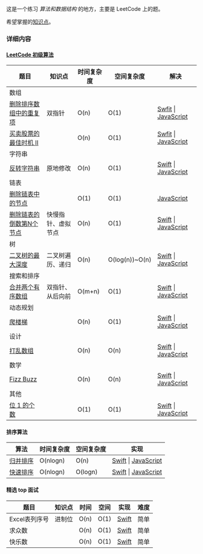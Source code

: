 这是一个练习 *算法和数据结构* 的地方，主要是 LeetCode 上的题。

希望掌握的[知识点](https://github.com/aizliang/arithmetic/blob/master/%E7%AE%97%E6%B3%95%E5%92%8C%E6%95%B0%E6%8D%AE%E7%BB%93%E6%9E%84.xmind)。

### 详细内容
#### [LeetCode 初级算法](https://leetcode-cn.com/explore/interview/card/top-interview-questions-easy/)

| 题目 | 知识点 | 时间复杂度 | 空间复杂度 | 解决 |
| --- | ---| ---| --- | --- |
| 数组 |
| [删除排序数组中的重复项](https://leetcode-cn.com/explore/interview/card/top-interview-questions-easy/1/array/21/) | 双指针 | O(n) | O(1) | [Swfit](https://github.com/aizliang/arithmetic/blob/master/%E5%88%9D%E7%BA%A7%E7%AE%97%E6%B3%95/Swift/Array/removeDuplicates.swift) \| [JavaScript](https://github.com/aizliang/arithmetic/blob/master/%E5%88%9D%E7%BA%A7%E7%AE%97%E6%B3%95/JavaScript/Array/DeleteRepetitionElement.js) |
| [买卖股票的最佳时机 II](https://leetcode-cn.com/explore/interview/card/top-interview-questions-easy/1/array/22/) |  | O(n) | O(1) | [Swfit](https://github.com/aizliang/arithmetic/blob/master/初级算法/Swift/Array/maxProfit.swift) \| [JavaScript](https://github.com/aizliang/arithmetic/blob/master/%E5%88%9D%E7%BA%A7%E7%AE%97%E6%B3%95/JavaScript/Array/MaxProfit.js) |
| 字符串 |
| [反转字符串](https://leetcode-cn.com/explore/interview/card/top-interview-questions-easy/5/strings/32/) | 原地修改 | O(n) | O(1) | [Swift](https://github.com/aizliang/arithmetic/blob/master/%E5%88%9D%E7%BA%A7%E7%AE%97%E6%B3%95/Swift/String/reverseString.swift) \| [JavaScript](https://github.com/aizliang/arithmetic/blob/master/%E5%88%9D%E7%BA%A7%E7%AE%97%E6%B3%95/JavaScript/String/ReverseString.js)|
| 链表 |
| [删除链表中的节点](https://leetcode-cn.com/explore/interview/card/top-interview-questions-easy/6/linked-list/41/) |  | O(1) | O(1) |  [JavaScript](https://github.com/aizliang/arithmetic/blob/master/%E5%88%9D%E7%BA%A7%E7%AE%97%E6%B3%95/JavaScript/List/DeleteNode.js)|
| [删除链表的倒数第N个节点](https://leetcode-cn.com/explore/interview/card/top-interview-questions-easy/6/linked-list/42/) | 快慢指针、虚拟节点 | O(n) | O(1) | [Swift](https://github.com/aizliang/arithmetic/blob/master/%E5%88%9D%E7%BA%A7%E7%AE%97%E6%B3%95/Swift/List/removeNthFromEnd.swift) \| [JavaScript](https://github.com/aizliang/arithmetic/blob/master/%E5%88%9D%E7%BA%A7%E7%AE%97%E6%B3%95/JavaScript/List/RemoveNthFromEnd.js)|
| 树 |
| [二叉树的最大深度](https://leetcode-cn.com/explore/interview/card/top-interview-questions-easy/7/trees/47/) | 二叉树遍历、递归 | O(n) | O(log(n))~O(n) | [Swift](https://github.com/aizliang/arithmetic/blob/master/%E5%88%9D%E7%BA%A7%E7%AE%97%E6%B3%95/Swift/Tree/maxDepth.swift) \| [JavaScript](https://github.com/aizliang/arithmetic/blob/master/%E5%88%9D%E7%BA%A7%E7%AE%97%E6%B3%95/JavaScript/Tree/MaxDepth.js)|
| 搜索和排序 |
| [合并两个有序数组](https://leetcode-cn.com/explore/interview/card/top-interview-questions-easy/8/sorting-and-searching/52/) | 双指针、从后向前 | O(m+n) | O(1) | [Swift](https://github.com/aizliang/arithmetic/blob/master/初级算法/Swift/Sort%26Search/merge.swift) \| [JavaScript](https://github.com/aizliang/arithmetic/blob/master/%E5%88%9D%E7%BA%A7%E7%AE%97%E6%B3%95/JavaScript/Sort%26Search/Merge.js)|
| 动态规划 |
| [爬楼梯](https://leetcode-cn.com/explore/interview/card/top-interview-questions-easy/23/dynamic-programming/54/) |  | O(n) | O(1) | [Swift](https://github.com/aizliang/arithmetic/blob/master/%E5%88%9D%E7%BA%A7%E7%AE%97%E6%B3%95/Swift/DynamicPlanning/climbStairs.swift) \| [JavaScript](https://github.com/aizliang/arithmetic/blob/master/%E5%88%9D%E7%BA%A7%E7%AE%97%E6%B3%95/JavaScript/DynamicPlanning/ClimbStairs.js)|
| 设计 |
| [打乱数组](https://leetcode-cn.com/explore/interview/card/top-interview-questions-easy/24/design/58/) |  | O(n) | O(n) | [Swift](https://github.com/aizliang/arithmetic/blob/master/初级算法/Swift/Design/shuffle.swift) \| [JavaScript](https://github.com/aizliang/arithmetic/blob/master/%E5%88%9D%E7%BA%A7%E7%AE%97%E6%B3%95/JavaScript/Design/ShuffleAnArray.js)|
| 数学 |
| [Fizz Buzz](https://leetcode-cn.com/explore/interview/card/top-interview-questions-easy/25/math/60/) |  | O(n) | O(n) | [Swift](https://github.com/aizliang/arithmetic/blob/master/%E5%88%9D%E7%BA%A7%E7%AE%97%E6%B3%95/Swift/Math/fizzBuzz.swift) \| [JavaScript](https://github.com/aizliang/arithmetic/blob/master/%E5%88%9D%E7%BA%A7%E7%AE%97%E6%B3%95/JavaScript/Math/FizzBuzz.js)|
| 其他 |
| [位 1 的个数](https://leetcode-cn.com/explore/interview/card/top-interview-questions-easy/26/others/64/) |  | O(1) | O(1) | [Swift](https://github.com/aizliang/arithmetic/blob/master/%E5%88%9D%E7%BA%A7%E7%AE%97%E6%B3%95/Swift/Others/hammingWeight.swift) \| [JavaScript](https://github.com/aizliang/arithmetic/blob/master/%E5%88%9D%E7%BA%A7%E7%AE%97%E6%B3%95/JavaScript/Others/hammingWeight.js)|

#### 排序算法
| 算法 | 时间复杂度 | 空间复杂度 | 实现 |
| --- | --- | --- | --- |
| [归并排序](https://zh.wikipedia.org/wiki/%E5%BD%92%E5%B9%B6%E6%8E%92%E5%BA%8F) | O(nlogn) | O(n) | [Swift](https://github.com/aizliang/arithmetic/blob/master/%E6%8E%92%E5%BA%8F/Swift/mergeSort.swift) \| [JavaScript](https://github.com/aizliang/arithmetic/blob/master/%E6%8E%92%E5%BA%8F/JavaScript/mergeSort.js) |
| [快速排序](https://zh.wikipedia.org/wiki/%E5%BF%AB%E9%80%9F%E6%8E%92%E5%BA%8F) | O(nlogn) | O(logn) | [Swift](https://github.com/aizliang/arithmetic/blob/master/%E6%8E%92%E5%BA%8F/Swift/quickSort.swift) \| [JavaScript](https://github.com/aizliang/arithmetic/blob/master/%E6%8E%92%E5%BA%8F/JavaScript/quickSort.js) |

#### 精选 top 面试

| 题目 | 知识点 |时间 | 空间 | 实现 | 难度 | 
|-----|-----|-----|-----|-----|-----|
| Excel表列序号 | 进制位 | O(n)| O(1) | [Swift](https://github.com/windazl/arithmetic/blob/master/%E7%B2%BE%E9%80%89%20top%20%E9%9D%A2%E8%AF%95/titleToNumber.swift) | 简单 |
| 求众数 |  | O(n)| O(1) | [Swift](https://github.com/windazl/arithmetic/blob/master/%E7%B2%BE%E9%80%89%20top%20%E9%9D%A2%E8%AF%95/majorityElement.swift) | 简单 |
| 快乐数 |  | O(n)| O(1) | [Swift](https://github.com/windazl/arithmetic/blob/master/精选%20top%20面试/isHappy.swift) | 简单 |